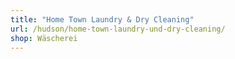 ```yaml
---
title: "Home Town Laundry & Dry Cleaning"
url: /hudson/home-town-laundry-und-dry-cleaning/
shop: Wäscherei
---
```

